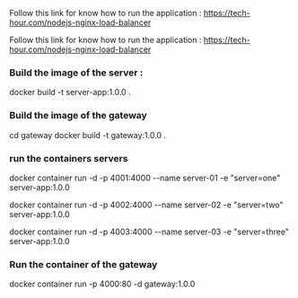 Follow this link for know how to run the application : https://tech-hour.com/nodejs-nginx-load-balancer

Follow this link for know how to run the application : https://tech-hour.com/nodejs-nginx-load-balancer

### Build the image of the server :

docker build -t server-app:1.0.0 .

### Build the image of the gateway

cd gateway
docker build -t gateway:1.0.0 .

### run the containers servers

docker container run -d -p 4001:4000 --name server-01 -e "server=one" server-app:1.0.0

docker container run -d -p 4002:4000 --name server-02 -e "server=two" server-app:1.0.0

docker container run -d -p 4003:4000 --name server-03 -e "server=three" server-app:1.0.0

### Run the container of the gateway

docker container run -p 4000:80 -d gateway:1.0.0
